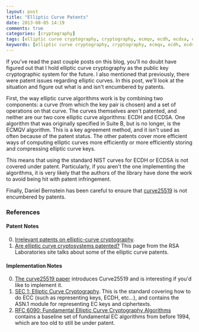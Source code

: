 ```yaml
---
layout: post
title: "Elliptic Curve Patents"
date: 2013-08-05 14:19
comments: true
categories: [cryptography]
tags: [elliptic curve cryptography, cryptography, ecmqv, ecdh, ecdsa, curve25519]
keywords: [elliptic curve cryptography, cryptography, ecmqv, ecdh, ecdsa, curve25519]
---
```


If you've read the past couple posts on this blog, you'll no doubt
have figured out that I hold elliptic curve cryptography as the public
key cryptographic system for the future. I also mentioned that
previously, there were patent issues regarding elliptic curves. In
this post, we'll look at the situation and figure out what is and
isn't encumbered by patents.

First, the way elliptic curve algorithms work is by combining two
components: a curve (from which the key pair is chosen) and a set of
operations on that curve. The curves themselves aren't patented, and
neither are our two core elliptic curve algorithms: ECDH and
ECDSA. One algorithm that was originally specified in Suite B, but is
no longer, is the ECMQV algorithm. This is a key agreement method, and
it isn't used as often because of the patent status. The other patents
cover more efficient ways of computing elliptic curves more
efficiently or more efficiently storing and compressing elliptic curve
keys.

This means that using the standard NIST curves for ECDH or ECDSA is
not covered under patent. Particularly, if you aren't the one
implementing the algorithms, it is very likely that the authors of the
library have done the work to avoid being hit with patent
infringement.

Finally, Daniel Bernstein has been careful to ensure that
[curve25519](http://cr.yp.to/ecdh.html) is not encumbered by patents.

### References

#### Patent Notes

0. [Irrelevant patents on elliptic-curve cryptography](http://cr.yp.to/ecdh/patents.html).
0. [Are elliptic curve cryptosystems patented?](http://www.rsa.com/rsalabs/node.asp?id=2325)
   This page from the RSA Laboratories site talks about some of the
   elliptic curve patents.

#### Implementation Notes

0. [The curve25519 paper](http://cr.yp.to/ecdh/curve25519-20060209.pdf)
   introduces Curve25519 and is interesting if you'd like to implement
   it.
0. [SEC 1: Elliptic Curve Cryptography](http://www.secg.org/download/aid-780/sec1-v2.pdf). This
   is the standard covering how to do ECC (such as representing keys,
   ECDH, etc...), and contains the ASN.1 module for representing EC
   keys and ciphertexts.
0. [RFC 6090: Fundamental Elliptic Curve Cryptography Algorithms](https://tools.ietf.org/html/rfc6090)
   contains a baseline set of fundamental EC algorithms from before
   1994, which are too old to still be under patent.
